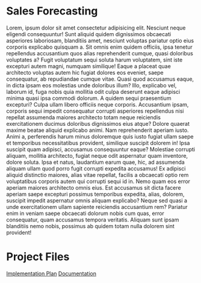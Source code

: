 <h1>Sales Forecasting</h1>
<p>Lorem, ipsum dolor sit amet consectetur adipisicing elit. Nesciunt neque eligendi consequuntur! Sunt aliquid quidem dignissimos obcaecati asperiores laboriosam, blanditiis amet, nesciunt voluptas pariatur optio eius corporis explicabo quisquam a.
Sit omnis enim quidem officiis, ipsa tenetur repellendus accusantium quos alias reprehenderit cumque, quasi doloribus voluptates a? Fugit voluptatum sequi soluta harum voluptatem, sint iste excepturi autem magni, numquam similique!
Eaque a placeat quae architecto voluptas autem hic fugiat dolores eos eveniet, saepe consequatur, ab repudiandae cumque vitae. Quasi quod accusamus eaque, in dicta ipsam eos molestias unde doloribus illum?
Illo, explicabo vel, laborum id, fuga nobis quia mollitia odit culpa deserunt eaque adipisci minima quasi ipsa commodi dolorum. A quidem sequi praesentium excepturi? Culpa ullam libero officiis neque corporis.
Accusantium ipsam, corporis sequi impedit consequatur corrupti asperiores repellendus nisi repellat assumenda maiores architecto totam neque reiciendis exercitationem ducimus doloribus dignissimos eius atque? Dolore quaerat maxime beatae aliquid explicabo animi.
Nam reprehenderit aperiam iusto. Animi a, perferendis harum minus doloremque quis iusto fugiat ullam saepe et temporibus necessitatibus provident, similique suscipit dolorem in! Ipsa suscipit quam adipisci, accusamus consequuntur eaque?
Molestiae corrupti aliquam, mollitia architecto, fugiat neque odit aspernatur quam inventore, dolore soluta. Ipsa et natus, laudantium earum quae, hic, ad assumenda aliquam ullam quod porro fugit corrupti expedita accusamus!
Ex adipisci aliquid distinctio maiores, alias vitae repellat, facilis a obcaecati optio rem voluptatibus corporis autem qui corrupti sequi id in. Nemo quam eos error aperiam maiores architecto omnis eius.
Est accusamus sit dicta facere aperiam saepe excepturi possimus temporibus expedita, alias, dolorem, suscipit impedit aspernatur omnis aliquam explicabo? Neque sed quasi a unde exercitationem ullam sapiente reiciendis accusantium rem?
Pariatur enim in veniam saepe obcaecati dolorum nobis cum quas, error consequatur, quam accusamus tempora veritatis. Aliquam sunt ipsam blanditiis nemo nobis, possimus ab quidem totam nulla dolorem sint provident!</p>

<h1>Project Files</h1>

<a href="https://github.com/AbdurRehman1234/AbdurRehman1234.github.io/blob/master/IMPLEMENTATION%20PLAN/Time%20Series%20Sale%20Forecasting_Plan.pdf">Implementation Plan</a>
<a href="https://github.com/AbdurRehman1234/AbdurRehman1234.github.io/blob/master/docs/TIme%20Series%20Sale%20Forecasting_Report.pdf">Documentation</a>
